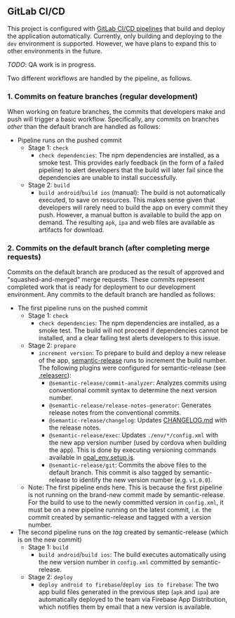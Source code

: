 ## GitLab CI/CD

This project is configured with [GitLab CI/CD pipelines](https://docs.gitlab.com/ee/ci/pipelines/)
that build and deploy the application automatically.
Currently, only building and deploying to the `dev` environment is supported. However, we have plans to expand this
to other environments in the future.

_TODO_: QA work is in progress.

Two different workflows are handled by the pipeline, as follows.

### 1. Commits on feature branches (regular development)

When working on feature branches, the commits that developers make and push will trigger a basic workflow.
Specifically, any commits on branches _other_ than the default branch are handled as follows:

- Pipeline runs on the pushed commit
  - Stage 1: `check`
    - `check dependencies`: The npm dependencies are installed, as a smoke test.
      This provides early feedback (in the form of a failed pipeline) to alert developers that the build will later fail
      since the dependencies are unable to install successfully.
  - Stage 2: `build`
    - `build android`/`build ios` (manual): The build is not automatically executed, to save on resources.
      This makes sense given that developers will rarely need to build the app on every commit they push.
      However, a manual button is available to build the app on demand.
      The resulting `apk`, `ipa` and web files are available as artifacts for download.

### 2. Commits on the default branch (after completing merge requests)

Commits on the default branch are produced as the result of approved and "squashed-and-merged" merge requests.
These commits represent completed work that is ready for deployment to our development environment.
Any commits to the default branch are handled as follows:

- The first pipeline runs on the pushed commit
  - Stage 1: `check`
      - `check dependencies`: The npm dependencies are installed, as a smoke test.
        The build will not proceed if dependencies cannot be installed, and a clear failing test alerts developers
        to this issue.
  - Stage 2: `prepare`
    - `increment version`: To prepare to build and deploy a new release of the app,
      [semantic-release](https://github.com/semantic-release/semantic-release) runs to increment the build number.
      The following plugins were configured for semantic-release (see [.releaserc](../../.releaserc)):
      - `@semantic-release/commit-analyzer`: Analyzes commits using conventional commit syntax
        to determine the next version number.
      - `@semantic-release/release-notes-generator`: Generates release notes from the conventional commits.
      - `@semantic-release/changelog`: Updates [CHANGELOG.md](../../CHANGELOG.md) with the release notes.
      - `@semantic-release/exec`: Updates `./env/*/config.xml` with the new app version number (used by cordova
        when building the app).
        This is done by executing versioning commands available in [opal_env.setup.js](../../opal_env.setup.js).
      - `@semantic-release/git`: Commits the above files to the default branch.
        This commit is also tagged by semantic-release to identify the new version number (e.g. `v1.0.0`).
  - Note: The first pipeline ends here. This is because the first pipeline is not running on
    the brand-new commit made by semantic-release. For the build to use to the newly committed version in `config.xml`,
    it must be on a new pipeline running on the latest commit, i.e. the commit created by semantic-release
    and tagged with a version number.
- The second pipeline runs on the _tag_ created by semantic-release (which is on the new commit)
  - Stage 1: `build`
    - `build android`/`build ios`: The build executes automatically using the new version number in `config.xml`
      committed by semantic-release.
  - Stage 2: `deploy`
    - `deploy android to firebase`/`deploy ios to firebase`: The two app build files generated in the previous step
      (`apk` and `ipa`) are automatically deployed to the team via Firebase App Distribution, which notifies them by email
      that a new version is available.
